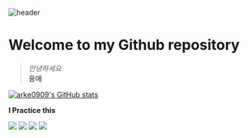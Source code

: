 ![header](https://capsule-render.vercel.app/api?type=Waving&color=4e63d6&height=200&section=header&text=arke0909_World&fontSize=50&animation=fadeIn&fontColor=00FFDD)

# Welcome to my Github repository

> *안녕하세요* <br>**응애**


[![arke0909's GitHub stats](https://github-readme-stats.vercel.app/api?username=arke0909)](https://github.com/anuraghazra/github-readme-stats)

**I Practice this**

<img src="https://img.shields.io/badge/github-181717?style=for-the-badge&logo=github&logoColor=white">
<img src="https://img.shields.io/badge/Unity-40AEF0?style=for-the-badge&logo=unity&logoColor=white">
<img src="https://img.shields.io/badge/C-006600?style=for-the-badge&logo=c&logoColor=white">
<img src="https://img.shields.io/badge/VisualStudio-DD0700?style=for-the-badge&logo=ViSualstudio&logoColor=white">